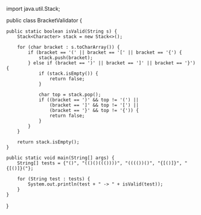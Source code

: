 import java.util.Stack;

public class BracketValidator {
    
    public static boolean isValid(String s) {
        Stack<Character> stack = new Stack<>();
        
        for (char bracket : s.toCharArray()) {
            if (bracket == '(' || bracket == '[' || bracket == '{') {
                stack.push(bracket);
            } else if (bracket == ')' || bracket == ']' || bracket == '}') {
                if (stack.isEmpty()) {
                    return false; 
                }
                
                char top = stack.pop();
                if ((bracket == ')' && top != '(') ||
                    (bracket == ']' && top != '[') ||
                    (bracket == '}' && top != '{')) {
                    return false; 
                }
            }
        }
        
        return stack.isEmpty();
    }
    
    public static void main(String[] args) {
        String[] tests = {"()", "(()()((())))", "(((())()", "{[()]}", "{[()]}("};
        
        for (String test : tests) {
            System.out.println(test + " -> " + isValid(test));
        }
    }
}
